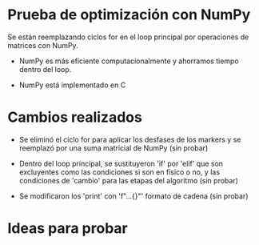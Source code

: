 # Prueba de optimización con NumPy

Se están reemplazando ciclos for en el loop principal por operaciones de matrices con NumPy.

- NumPy es más eficiente computacionalmente y ahorramos tiempo dentro del loop.

- NumPy está implementado en C

# Cambios realizados

- Se eliminó el ciclo for para aplicar los desfases de los markers y se reemplazó por una suma matricial de NumPy (sin probar)

- Dentro del loop principal, se sustituyeron 'if' por 'elif' que son excluyentes como las condiciones si son en físico o no, y las condiciones de 'cambio' para las etapas del algoritmo (sin probar)

- Se modificaron los 'print' con 'f"...{}"' formato de cadena (sin probar)

# Ideas para probar


